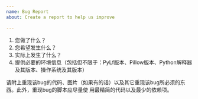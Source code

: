 ```yaml
---
name: Bug Report
about: Create a report to help us improve

---
```


1. 您做了什么？
2. 您希望发生什么？
3. 实际上发生了什么？
4. 提供必要的环境信息（包括但不限于：PyLf版本、Pillow版本、Python解释器及其版本、操作系统及其版本）

请附上重现该bug的代码、图片（如果有的话）以及其它重现该bug所必须的东西。此外，重现bug的脚本应尽量使
用最精简的代码以及最少的依赖项。
